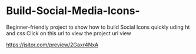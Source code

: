 # Build-Social-Media-Icons-
Beginner-friendly project to show how to build Social Icons quickly uding ht and css
Click on this url to view the project url view


https://jsitor.com/preview/2Gaxr4NxA
